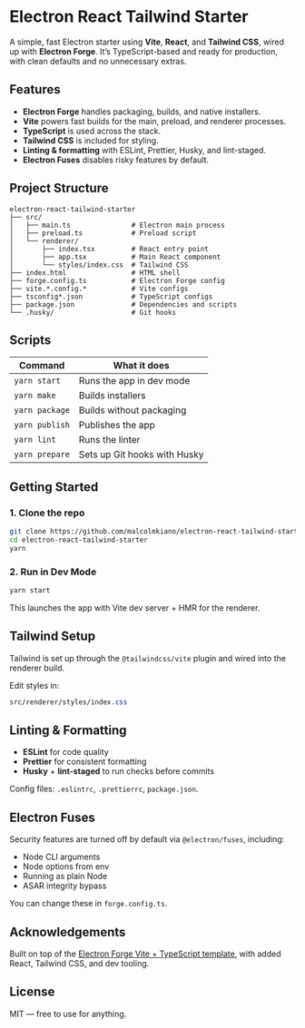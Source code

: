 # Electron React Tailwind Starter

A simple, fast Electron starter using **Vite**, **React**, and **Tailwind CSS**, wired up with **Electron Forge**. It’s TypeScript-based and ready for production, with clean defaults and no unnecessary extras.

## Features

- **Electron Forge** handles packaging, builds, and native installers.
- **Vite** powers fast builds for the main, preload, and renderer processes.
- **TypeScript** is used across the stack.
- **Tailwind CSS** is included for styling.
- **Linting & formatting** with ESLint, Prettier, Husky, and lint-staged.
- **Electron Fuses** disables risky features by default.

## Project Structure

```
electron-react-tailwind-starter
├── src/
│   ├── main.ts               # Electron main process
│   ├── preload.ts            # Preload script
│   └── renderer/
│       ├── index.tsx         # React entry point
│       ├── app.tsx           # Main React component
│       └── styles/index.css  # Tailwind CSS
├── index.html                # HTML shell
├── forge.config.ts           # Electron Forge config
├── vite.*.config.*           # Vite configs
├── tsconfig*.json            # TypeScript configs
├── package.json              # Dependencies and scripts
└── .husky/                   # Git hooks
```

## Scripts

| Command        | What it does                 |
| -------------- | ---------------------------- |
| `yarn start`   | Runs the app in dev mode     |
| `yarn make`    | Builds installers            |
| `yarn package` | Builds without packaging     |
| `yarn publish` | Publishes the app            |
| `yarn lint`    | Runs the linter              |
| `yarn prepare` | Sets up Git hooks with Husky |

## Getting Started

### 1. Clone the repo

```bash
git clone https://github.com/malcolmkiano/electron-react-tailwind-starter.git
cd electron-react-tailwind-starter
yarn
```

### 2. Run in Dev Mode

```bash
yarn start
```

This launches the app with Vite dev server + HMR for the renderer.

## Tailwind Setup

Tailwind is set up through the `@tailwindcss/vite` plugin and wired into the renderer build.

Edit styles in:

```css
src/renderer/styles/index.css
```

## Linting & Formatting

- **ESLint** for code quality
- **Prettier** for consistent formatting
- **Husky** + **lint-staged** to run checks before commits

Config files: `.eslintrc`, `.prettierrc`, `package.json`.

## Electron Fuses

Security features are turned off by default via `@electron/fuses`, including:

- Node CLI arguments
- Node options from env
- Running as plain Node
- ASAR integrity bypass

You can change these in `forge.config.ts`.

## Acknowledgements

Built on top of the [Electron Forge Vite + TypeScript template](https://www.electronforge.io/templates/vite-+-typescript), with added React, Tailwind CSS, and dev tooling.

## License

MIT — free to use for anything.
